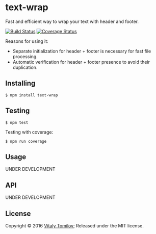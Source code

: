 text-wrap
=========

Fast and efficient way to wrap your text with header and footer.

[![Build Status](https://travis-ci.org/vitaly-t/text-wrap.svg?branch=master)](https://travis-ci.org/vitaly-t/text-wrap)
[![Coverage Status](https://coveralls.io/repos/vitaly-t/text-wrap/badge.svg?branch=master)](https://coveralls.io/r/vitaly-t/text-wrap?branch=master)

Reasons for using it:

* Separate initialization for header + footer is necessary for fast file processing.
* Automatic verification for header + footer presence to avoid their duplication.

## Installing

```
$ npm install text-wrap
```

## Testing

```
$ npm test
```

Testing with coverage:
```
$ npm run coverage
```

## Usage

UNDER DEVELOPMENT

## API

UNDER DEVELOPMENT

## License

Copyright © 2016 [Vitaly Tomilov](https://github.com/vitaly-t);
Released under the MIT license.

[decomment]:https://github.com/vitaly-t/decomment

